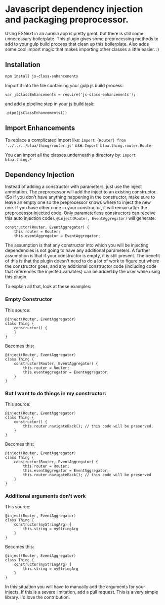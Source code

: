 # Javascript dependency injection and packaging preprocessor.

Using ESNext in an aurelia app is pretty great, but there is still some unnecessary boilerplate. This plugin gives some preprocessing methods to add to your gulp build process that clean up this boilerplate. Also adds some cool import magic that makes importing other classes a little easier. :)

## Installation

`npm install js-class-enhancements`

Import it into the file containing your gulp js build process:

`var jsClassEnhancements = require('js-class-enhancements');`

and add a pipeline step in your js build task:

`.pipe(jsClassEnhancements())`

## Import Enhancements

To replace a complicated import like:
`import {Router} from '../../../blaa/thing/router.js'`
use:
`Import blaa.thing.router.Router`

You can import all the classes underneath a directory by:
`Import blaa.thing.*`


## Dependency Injection

Instead of adding a constructor with parameters, just use the inject annotation. The preprocessor will add the inject to an existing constructor.
(So if you don't have anything happening in the constructor, make sure to leave an empty one so the preprocessor knows where to inject the new one. If you have other code in your constructor, it will remain after the preprocessor injected code. Only parameterless constructors can receive this auto injection code).
`@inject(Router, EventAggregator)`
will generate:

    constructor(Router, EventAggregator) {
        this.router = Router;
        this.eventAggregator = EventAggregator;

The assumption is that any constructor into which you will be injecting dependencies is not going to have any additional parameters. A further assumption is that if your constructor is empty, it is still present. The benefit of this is that the plugin doesn't need to do a lot of work to figure out where the constructor goes, and any additional constructor code (including code that references the injected variables) can be added by the user while using this plugin.

To explain all that, look at these examples:

### Empty Constructor

This source:

    @inject(Router, EventAggregator)
    class Thing {
        constructor() {
        }
    }

Becomes this:

    @inject(Router, EventAggregator)
    class Thing {
        constructor(Router, EventAggregator) {
            this.router = Router;
            this.eventAggregator = EventAggregator;
        }
    }
    
### But I want to do things in my constructor:

This source:

    @inject(Router, EventAggregator)
    class Thing {
        constructor() {
            this.router.navigateBack(); // this code will be preserved.
        }
    }

Becomes this:

    @inject(Router, EventAggregator)
    class Thing {
        constructor(Router, EventAggregator) {
            this.router = Router;
            this.eventAggregator = EventAggregator;
            this.router.navigateBack(); // this code will be preserved
        }
    }
    
### Additional arguments don't work


This source:

    @inject(Router, EventAggregator)
    class Thing {
        constructor(myStringArg) {
            this.string = myStringArg
        }
    }

Becomes this:

    @inject(Router, EventAggregator)
    class Thing {
        constructor(myStringArg) {
            this.string = myStringArg
        }
    }
    
 In this situation you will have to manually add the arguments for your injects. If this is a severe limitation, add a pull request. This is a very simple library. I'd love the contribution.
